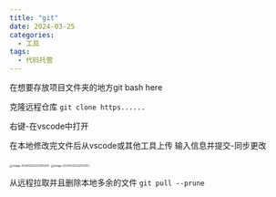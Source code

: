 ```yaml
---
title: "git"
date: 2024-03-25
categories:
  - 工具
tags:
  - 代码托管  
---
```


在想要存放项目文件夹的地方git bash here

克隆远程仓库 `git clone https......`

右键-在vscode中打开

在本地修改完文件后从vscode或其他工具上传 输入信息并提交-同步更改

<img src="http://typora-tutu.oss-cn-chengdu.aliyuncs.com/img/image-20240325222050209.png" alt="image-20240325222050209" style="zoom:33%;" />

<img src="http://typora-tutu.oss-cn-chengdu.aliyuncs.com/img/image-20240325222102057.png" alt="image-20240325222102057" style="zoom:33%;" />

从远程拉取并且删除本地多余的文件 `git pull --prune`

